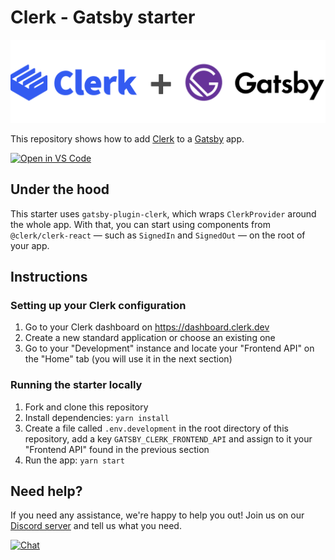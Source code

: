 # Clerk - Gatsby starter

<img src="./docs/logo.png" />

This repository shows how to add [Clerk](https://clerk.dev) to a [Gatsby](https://gatsbyjs.com/) app.

[![Open in VS Code](https://open.vscode.dev/badges/open-in-vscode.svg)](https://open.vscode.dev/clerkinc/clerk-gatsby-starter)

## Under the hood

This starter uses `gatsby-plugin-clerk`, which wraps `ClerkProvider` around the whole app. With that, you can start using components from `@clerk/clerk-react` — such as `SignedIn` and `SignedOut` — on the root of your app.

## Instructions

### Setting up your Clerk configuration

1. Go to your Clerk dashboard on https://dashboard.clerk.dev
2. Create a new standard application or choose an existing one
3. Go to your "Development" instance and locate your "Frontend API" on the "Home" tab (you will use it in the next section)

### Running the starter locally

1. Fork and clone this repository
2. Install dependencies: `yarn install`
3. Create a file called `.env.development` in the root directory of this repository, add a key `GATSBY_CLERK_FRONTEND_API` and assign to it your "Frontend API" found in the previous section
4. Run the app: `yarn start`

## Need help?

If you need any assistance, we're happy to help you out! Join us on our [Discord server](https://discord.gg/YRHz4h4whV) and tell us what you need.

[![Chat](https://img.shields.io/badge/Discord-7289DA?style=for-the-badge&logo=discord&logoColor=white)](https://discord.gg/YRHz4h4whV)
